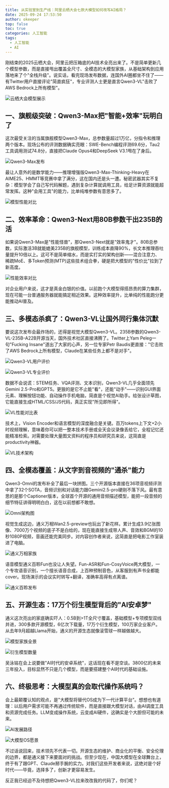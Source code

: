 ```yaml
---
title: 从实验室到生产线：阿里云栖大会七款大模型如何改写AI格局？
date: 2025-09-24 17:53:50
author: okeeper
top: false
toc: true
categories: 人工智能
tags:
  - 人工智能
  - AI
---
```


刚结束的2025云栖大会，阿里云把压箱底的AI技术全亮出来了。不是简单更新几个模型参数，而是直接甩出覆盖全尺寸、全模态的大模型家族，从基础架构到应用落地来了个"全栈升级"。说实话，看完现场发布数据，连国外AI圈都坐不住了——有Twitter用户直接评论"简直疯狂"，专业评测人士更是直言Qwen3-VL"击败了AWS Bedrock上所有模型"。

![云栖大会模型展示](https://okeeper-blog-images.oss-cn-hangzhou.aliyuncs.com/blog-images/202509/495f03aec5d3650a36e9451d5c68a004.png)

## 一、旗舰级突破：Qwen3-Max把"智能+效率"玩明白了

这次最受关注的当属旗舰模型Qwen3-Max，总参数量超过1万亿，分指令和推理两个版本。现场公布的评测数据确实亮眼：SWE-Bench编程评测69.6分，Tau2工具调用测试74.8分，直接把Claude Opus4和DeepSeek V3.1甩在了身后。

![Qwen3-Max发布](https://okeeper-blog-images.oss-cn-hangzhou.aliyuncs.com/blog-images/202509/59a83abbd273d9a7dbae8a2d5601c2ff.png)

最让人意外的是数学能力——推理增强版Qwen3-Max-Thinking-Heavy在AIME25、HMMT等竞赛中拿了满分，这在国内还是头一遭。秘密武器其实不复杂：模型学会了自己写代码解题，遇到复杂计算就调用工具，给足计算资源就能超常发挥。这种"会用工具"的能力，比单纯堆参数有意思多了。

![模型性能对比](https://okeeper-blog-images.oss-cn-hangzhou.aliyuncs.com/blog-images/202509/79873a33a40740d7d786cc3205fff9c2.png)

## 二、效率革命：Qwen3-Next用80B参数干出235B的活

如果说Qwen3-Max是"性能怪兽"，那Qwen3-Next就是"效率鬼才"。80B总参数，实际激活3B就能媲美235B的旗舰模型，训练成本直降90%，长文本推理吞吐量提升10倍以上。这可不是简单缩水，而是实打实的架构创新——混合注意力、稀疏MoE、多Token预测(MTP)这些技术组合拳，硬是把大模型的"性价比"拉到了新高度。

![性能效率对比](https://okeeper-blog-images.oss-cn-hangzhou.aliyuncs.com/blog-images/202509/93fd44d165f3a4a5ae7c5b00e88f513e.png)

对企业用户来说，这才是真金白银的价值。以前跑个大模型得搭昂贵的算力集群，现在可能一台普通服务器就能搞定相近效果。这种效率提升，比单纯的性能跑分更能推动AI普及。

## 三、多模态杀疯了：Qwen3-VL让国外同行集体沉默

要说这次发布会最炸场的，还得是视觉大模型Qwen3-VL。235B参数的Qwen3-VL-235B-A22B开源当天，国外技术社区直接沸腾了。Twitter上Yam Peleg一句"Fucking Insane"道出了大家的心声，另一位专家Petr Baudis更直接："它击败了AWS Bedrock上所有模型，Claude在某些任务上都不是对手"。

![Qwen3-VL用户评价](https://okeeper-blog-images.oss-cn-hangzhou.aliyuncs.com/blog-images/202509/d550d9d6befa74b58b42732c0080ecab.jpg)

![Qwen3-VL专业评价](https://okeeper-blog-images.oss-cn-hangzhou.aliyuncs.com/blog-images/202509/c5e0fd9748906bcc9c0a5502300515e4.png)

数据不会说谎：STEM任务、VQA评测、文本识别，Qwen3-VL几乎全面领先Gemini 2.5-Pro和GPT5。更狠的是它不止能"看"，还能"动手"——识别GUI界面元素、理解按钮功能、自动操作手机电脑，简直是个视觉AI助手。给张设计草图，它能直接生成HTML/CSS/JS代码，真正实现"所见即所得"。

![VL性能对比表](https://okeeper-blog-images.oss-cn-hangzhou.aliyuncs.com/blog-images/202509/44c1ef3723dc1b16b48bcb4985d0c160.png)

技术上，Vision Encoder和语言模型的深度融合是关键。百万tokens上下文+2小时视频理解，意味着你可以把一整本技术手册或全天会议录像丢给它，全程记忆还能精准检索。对需要处理大量图文资料的程序员和研究员来说，这简直是 productivity神器。

![VL技术架构](https://okeeper-blog-images.oss-cn-hangzhou.aliyuncs.com/blog-images/202509/d4562c58897457188147d4507b91d62c.jpg)

## 四、全模态覆盖：从文字到音视频的"通杀"能力

Qwen3-Omni的发布补全了最后一块拼图。三个开源版本直接在36项音视频评测中拿了32个SOTA，音频识别和对话能力跟Gemini2.5-pro硬刚不落下风。最有意思的是那个Captioner版本，全球首个开源的通用音频描述模型，能把一段音频的细节特征讲得明明白白，这在以前想都不敢想。

![Omni架构图](https://okeeper-blog-images.oss-cn-hangzhou.aliyuncs.com/blog-images/202509/e8dde139ff00003bad057b876f58d4df.png)

视觉生成这边，通义万相Wan2.5-preview也玩出了新花样。累计生成3.9亿张图像、7000万个视频的底子不是白给的，现在能直接生成带人声、音效和BGM的10秒1080P视频，音画还能完美同步。对内容创作者来说，这简直是把电影工作室装进了电脑。

![通义万相家族](https://okeeper-blog-images.oss-cn-hangzhou.aliyuncs.com/blog-images/202509/044649676a5260ad851f5b5bd8775cd7.png)

语音模型通义百聆Fun也没让人失望。Fun-ASR和Fun-CosyVoice两大模型，一个专攻语音识别，一个擅长语音合成，上百种预制音色，从客服到有声书全都能cover。现场演示的会议实时转写+翻译，准确率高得有点离谱。

![通义百聆发布](https://okeeper-blog-images.oss-cn-hangzhou.aliyuncs.com/blog-images/202509/e4d5ba9478adc54626f44a92e05a0c90.png)

## 五、开源生态：17万个衍生模型背后的"AI安卓梦"

通义这次亮出的家底确实吓人：0.5B到>1T全尺寸覆盖，基础模型+专项模型双线并进，300多款开源模型，6亿次下载量，17万个衍生模型，100万家企业客户。从去年9月超越Llama开始，通义的开源生态就像滚雪球一样越做越大。

![模型家族全景](https://okeeper-blog-images.oss-cn-hangzhou.aliyuncs.com/blog-images/202509/ab1e3d9542bf7c57989bde4baa861e99.png)

![衍生模型数量](https://okeeper-blog-images.oss-cn-hangzhou.aliyuncs.com/blog-images/202509/569a88c309fb2fcd3305b1d4e9ffa32d.png)

吴泳铭在会上说要做"AI时代的安卓系统"，这话现在看不是空谈。3800亿的未来三年投入，目标显然不只是几个模型，而是要搭建整个AI时代的基础设施。

## 六、终极思考：大模型真的会取代操作系统吗？

会上最颠覆认知的观点，是"大模型将替代OS成为下一代计算平台"。想想也有道理：以后用户需求可能不再通过传统软件，而是直接跟大模型对话，由AI调度工具和资源完成任务。LLM变成操作系统，云变成AI硬件，这确实是个大胆但可能的未来。

![AI发展路径](https://okeeper-blog-images.oss-cn-hangzhou.aliyuncs.com/blog-images/202509/934e3fba83b4cf64b7bed92f8cf6fc11.png)

![大模型OS愿景](https://okeeper-blog-images.oss-cn-hangzhou.aliyuncs.com/blog-images/202509/4cf3fa3424bb5ce3d3349dff78db3e3c.png)

不过话说回来，技术领先不代表一切。开源生态的维护、商业化的平衡、安全伦理的边界，都是通义接下来要面对的挑战。但至少现在，中国大模型在全球舞台上，终于有了跟GPT、Claude掰手腕的实力。对我们这些开发者来说，这绝对是个好时代——毕竟，选择多了，创新才更容易发生。

反正我已经迫不及待想把Qwen3-VL拉来改改我的代码了，你们呢？